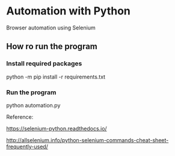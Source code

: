 # Automation with Python
Browser automation using Selenium

## How ro run the program

### Install required packages
python -m pip install -r requirements.txt

### Run the program
python automation.py

Reference:

https://selenium-python.readthedocs.io/

http://allselenium.info/python-selenium-commands-cheat-sheet-frequently-used/
